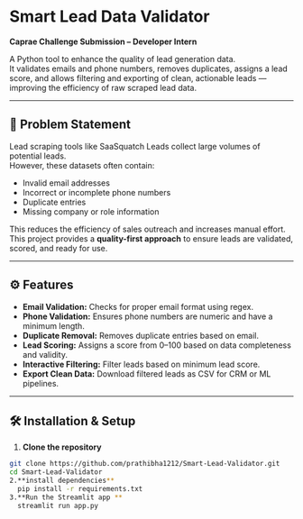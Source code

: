 # Smart Lead Data Validator

**Caprae Challenge Submission – Developer Intern**

A Python tool to enhance the quality of lead generation data.  
It validates emails and phone numbers, removes duplicates, assigns a lead score, and allows filtering and exporting of clean, actionable leads — improving the efficiency of raw scraped lead data.

---

## 📌 Problem Statement

Lead scraping tools like SaaSquatch Leads collect large volumes of potential leads.  
However, these datasets often contain:

- Invalid email addresses  
- Incorrect or incomplete phone numbers  
- Duplicate entries  
- Missing company or role information  

This reduces the efficiency of sales outreach and increases manual effort.  
This project provides a **quality-first approach** to ensure leads are validated, scored, and ready for use.

---

## ⚙️ Features

- **Email Validation:** Checks for proper email format using regex.  
- **Phone Validation:** Ensures phone numbers are numeric and have a minimum length.  
- **Duplicate Removal:** Removes duplicate entries based on email.  
- **Lead Scoring:** Assigns a score from 0–100 based on data completeness and validity.  
- **Interactive Filtering:** Filter leads based on minimum lead score.  
- **Export Clean Data:** Download filtered leads as CSV for CRM or ML pipelines.  

---


## 🛠️ Installation & Setup

1. **Clone the repository**
```bash
git clone https://github.com/prathibha1212/Smart-Lead-Validator.git
cd Smart-Lead-Validator
2.**install dependencies**
  pip install -r requirements.txt
3.**Run the Streamlit app **
  streamlit run app.py



